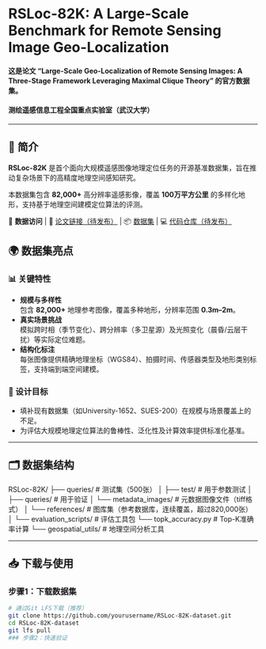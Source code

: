 # RSLoc-82K: A Large-Scale Benchmark for Remote Sensing Image Geo-Localization

#### 这是论文 “Large-Scale Geo-Localization of Remote Sensing Images: A Three-Stage Framework Leveraging Maximal Clique Theory” 的官方数据集。

#### 测绘遥感信息工程全国重点实验室（武汉大学）

---

## 💬 简介

**RSLoc-82K** 是首个面向大规模遥感图像地理定位任务的开源基准数据集，旨在推动复杂场景下的高精度地理空间感知研究。

本数据集包含 **82,000+** 高分辨率遥感影像，覆盖 **100万平方公里** 的多样化地形，支持基于地理空间建模定位算法的评测。

🔗 **数据访问** | 📄 [论文链接（待发布）]() | 📦 [数据集]() | 💻 [代码仓库（待发布）](https://github.com/SandraPky/RSLoc-82K)



## 🌍 数据集亮点
### 📊 关键特性
- **规模与多样性**  
  包含 **82,000+** 地理参考图像，覆盖多种地形，分辨率范围 **0.3m–2m**。
- **真实场景挑战**  
  模拟跨时相（季节变化）、跨分辨率（多卫星源）及光照变化（晨昏/云层干扰）等实际定位难题。
- **结构化标注**  
  每张图像提供精确地理坐标（WGS84）、拍摄时间、传感器类型及地形类别标签，支持端到端空间建模。

### 🚀 设计目标
- 填补现有数据集（如University-1652、SUES-200）在规模与场景覆盖上的不足。
- 为评估大规模地理定位算法的鲁棒性、泛化性及计算效率提供标准化基准。

---
## 🗂️ 数据集结构
RSLoc-82K/
├── queries/ # 测试集（500张）
│ ├── test/ # 用于参数测试
│ ├── queries/ # 用于验证
│ └── metadata_images/ # 元数据图像文件（tiff格式）
│
└── references/ # 图库集（参考数据库，连续覆盖，超过820,000张）
│
└── evaluation_scripts/ # 评估工具包
└── topk_accuracy.py # Top-K准确率计算
└── geospatial_utils/ # 地理空间分析工具

---

## 📥 下载与使用
### 步骤1：下载数据集
```bash
# 通过Git LFS下载（推荐）
git clone https://github.com/yourusername/RSLoc-82K-dataset.git
cd RSLoc-82K-dataset
git lfs pull
### 步骤2：快速验证
